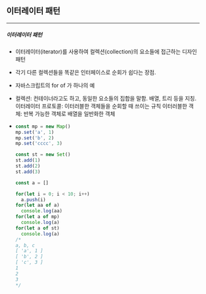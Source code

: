 ## 이터레이터 패턴

---

##### 이터레이터 패턴

- 이터레이터(iterator)를 사용하여 컬렉션(collection)의 요소들에 접근하는 디자인 패턴

- 각기 다른 컬렉션들을 똑같은 인터페이스로 순회가 쉽다는 장점.

- 자바스크립트의 for of 가 하나의 예

- 컬렉션: 컨테이너라고도 하고, 동일한 요소들의 집합을 말함. 배열, 트리 등을 지칭.
  이터레이터 프로토콜: 이터러블한 객체들을 순회할 때 쓰이는 규칙
  이터러블한 객체: 반복 가능한 객체로 배열을 일반화한 객체

- ```js
  const mp = new Map() 
  mp.set('a', 1) 
  mp.set('b', 2) 
  mp.set('cccc', 3) 
  
  const st = new Set() 
  st.add(1)
  st.add(2)
  st.add(3)
  
  const a = []
  
  for(let i = 0; i < 10; i++)
    a.push(i)
  for(let aa of a) 
    console.log(aa) 
  for(let a of mp) 
    console.log(a) 
  for(let a of st) 
    console.log(a) 
  /*
  a, b, c
  [ 'a', 1 ]
  [ 'b', 2 ]
  [ 'c', 3 ]
  1
  2
  3
  */
  ```